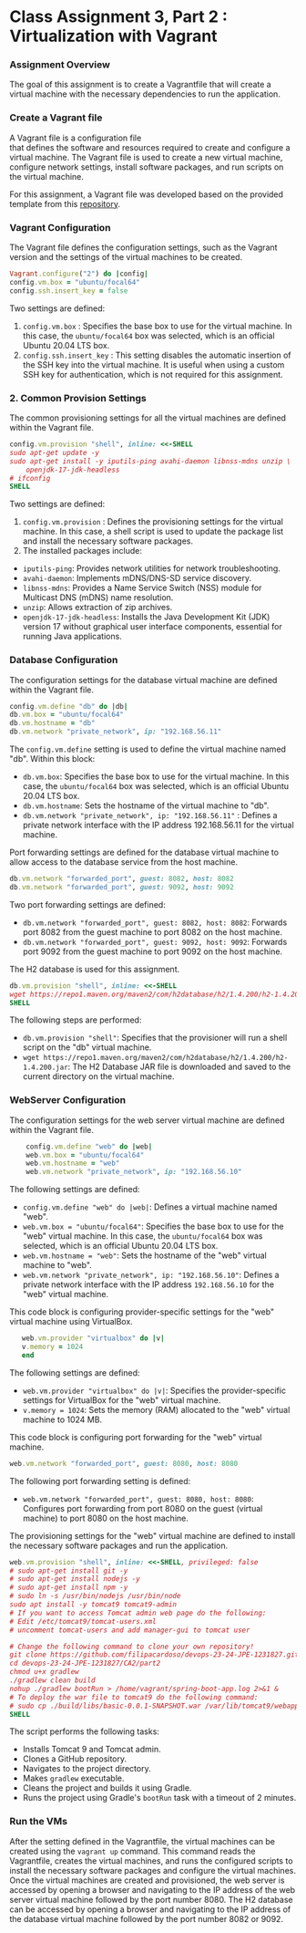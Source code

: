 # Class Assignment 3, Part 2 : Virtualization with Vagrant

### Assignment Overview
The goal of this assignment is to create a Vagrantfile that will create a virtual machine with the necessary dependencies to run the application.

### Create a Vagrant file

A Vagrant file is a configuration file  
that defines the software and resources required to 
create and configure a virtual machine. The  Vagrant file 
is used to create a new virtual machine, configure network
settings, install software packages, and run scripts on
the virtual machine.

For this assignment, a Vagrant file was developed based 
on the provided template from this [repository](https://bitbucket.org/pssmatos/vagrant-multi-spring-tut-demo/).

### Vagrant Configuration

The Vagrant file defines the configuration settings, such as the
Vagrant version and the settings of the virtual machines to be created.

```ruby
Vagrant.configure("2") do |config|
config.vm.box = "ubuntu/focal64"
config.ssh.insert_key = false
```
Two settings are defined:
1. `config.vm.box` :  Specifies the base box to use for the virtual machine. In this case, the `ubuntu/focal64` box was selected, which is an official Ubuntu 20.04 LTS box.
2. `config.ssh.insert_key` : This setting disables the automatic insertion of the SSH key into the virtual machine. It is useful when using a custom SSH key for authentication, which is not required for this assignment.

### 2. Common Provision Settings

The common provisioning settings for all the virtual machines are defined within the Vagrant file.

```ruby
config.vm.provision "shell", inline: <<-SHELL
sudo apt-get update -y
sudo apt-get install -y iputils-ping avahi-daemon libnss-mdns unzip \
    openjdk-17-jdk-headless
# ifconfig
SHELL
```

Two settings are defined:
1. `config.vm.provision` : Defines the provisioning settings for the virtual machine. In this case, a shell script is used to update the package list and install the necessary software packages.
2. The installed packages include:
- `iputils-ping`: Provides network utilities for network troubleshooting.
- `avahi-daemon`: Implements mDNS/DNS-SD service discovery.
- `libnss-mdns`: Provides a Name Service Switch (NSS) module for Multicast DNS (mDNS) name resolution.
- `unzip`: Allows extraction of zip archives.
- `openjdk-17-jdk-headless`: Installs the Java Development Kit (JDK) version 17 without graphical user interface components, essential for running Java applications.


### Database Configuration

The configuration settings for the database virtual machine are defined within the Vagrant file.

```ruby
config.vm.define "db" do |db|
db.vm.box = "ubuntu/focal64"
db.vm.hostname = "db"
db.vm.network "private_network", ip: "192.168.56.11"
```

The `config.vm.define` setting is used to define the virtual machine named "db". Within this block:
- `db.vm.box`: Specifies the base box to use for the virtual machine. In this case, the `ubuntu/focal64` box was selected, which is an official Ubuntu 20.04 LTS box.
- `db.vm.hostname`: Sets the hostname of the virtual machine to "db".
- `db.vm.network "private_network", ip: "192.168.56.11"` : Defines a private network interface with the IP address 192.168.56.11 for the virtual machine.

Port forwarding settings are defined for the database virtual machine to allow access to the database service from the host machine.

```ruby
db.vm.network "forwarded_port", guest: 8082, host: 8082
db.vm.network "forwarded_port", guest: 9092, host: 9092
```

Two port forwarding settings are defined:
- `db.vm.network "forwarded_port", guest: 8082, host: 8082`: Forwards port 8082 from the guest machine to port 8082 on the host machine.
- `db.vm.network "forwarded_port", guest: 9092, host: 9092`: Forwards port 9092 from the guest machine to port 9092 on the host machine.

The H2 database is used for this assignment.

```ruby
db.vm.provision "shell", inline: <<-SHELL
wget https://repo1.maven.org/maven2/com/h2database/h2/1.4.200/h2-1.4.200.jar
SHELL
```

The following steps are performed:
- `db.vm.provision "shell"`: Specifies that the provisioner will run a shell script on the "db" virtual machine.
- `wget https://repo1.maven.org/maven2/com/h2database/h2/1.4.200/h2-1.4.200.jar`: The H2 Database JAR file is downloaded and saved to the current directory on the virtual machine.

### WebServer Configuration

The configuration settings for the web server virtual machine are defined within the Vagrant file.

```ruby
    config.vm.define "web" do |web|
    web.vm.box = "ubuntu/focal64"
    web.vm.hostname = "web"
    web.vm.network "private_network", ip: "192.168.56.10"
```
The following settings are defined:
- `config.vm.define "web" do |web|`: Defines a virtual machine named "web".
- `web.vm.box = "ubuntu/focal64"`: Specifies the base box to use for the "web" virtual machine. In this case, the `ubuntu/focal64` box was selected, which is an official Ubuntu 20.04 LTS box.
- `web.vm.hostname = "web"`: Sets the hostname of the "web" virtual machine to "web".
- `web.vm.network "private_network", ip: "192.168.56.10"`: Defines a private network interface with the IP address `192.168.56.10` for the "web" virtual machine.

This code block is configuring provider-specific settings for the "web" virtual machine using VirtualBox.
```ruby
   web.vm.provider "virtualbox" do |v|
   v.memory = 1024
   end
```
The following settings are defined:
- `web.vm.provider "virtualbox" do |v|`: Specifies the provider-specific settings for VirtualBox for the "web" virtual machine.
- `v.memory = 1024`: Sets the memory (RAM) allocated to the "web" virtual machine to 1024 MB.

This code block is configuring port forwarding for the "web" virtual machine.
```ruby
web.vm.network "forwarded_port", guest: 8080, host: 8080
```
The following port forwarding setting is defined:
- `web.vm.network "forwarded_port", guest: 8080, host: 8080`: Configures port forwarding from port 8080 on the guest (virtual machine) to port 8080 on the host machine.

The provisioning settings for the "web" virtual machine are defined to install the necessary software packages and run the application.

```ruby
web.vm.provision "shell", inline: <<-SHELL, privileged: false
# sudo apt-get install git -y
# sudo apt-get install nodejs -y
# sudo apt-get install npm -y
# sudo ln -s /usr/bin/nodejs /usr/bin/node
sudo apt install -y tomcat9 tomcat9-admin
# If you want to access Tomcat admin web page do the following:
# Edit /etc/tomcat9/tomcat-users.xml
# uncomment tomcat-users and add manager-gui to tomcat user

# Change the following command to clone your own repository!
git clone https://github.com/filipacardoso/devops-23-24-JPE-1231827.git
cd devops-23-24-JPE-1231827/CA2/part2
chmod u+x gradlew
./gradlew clean build
nohup ./gradlew bootRun > /home/vagrant/spring-boot-app.log 2>&1 &
# To deploy the war file to tomcat9 do the following command:
# sudo cp ./build/libs/basic-0.0.1-SNAPSHOT.war /var/lib/tomcat9/webapps
SHELL
```

The script performs the following tasks:
- Installs Tomcat 9 and Tomcat admin.
- Clones a GitHub repository.
- Navigates to the project directory.
- Makes `gradlew` executable.
- Cleans the project and builds it using Gradle.
- Runs the project using Gradle's `bootRun` task with a timeout of 2 minutes.

### Run the VMs
After the setting defined in the Vagrantfile, the virtual machines can be created using the `vagrant up` command.
This command reads the Vagrantfile, creates the virtual machines, and runs the configured scripts to install the necessary software packages and configure the virtual machines.
Once the virtual machines are created and provisioned, the web server is accessed by opening a browser and navigating to the IP address of the web server virtual machine followed by the port number 8080.
The H2 database can be accessed by opening a browser and navigating to the IP address of the database virtual machine followed by the port number 8082 or 9092.


